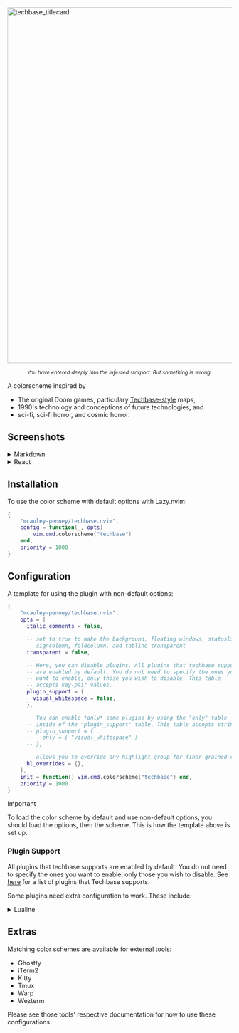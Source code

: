 <img width="1600" height="800" alt="techbase_titlecard" src="https://github.com/user-attachments/assets/3efa3036-3556-42e0-805c-fdcbd3120b1c" />

<p align="center">
<sub><i>You have entered deeply into the infested starport. But something is wrong.</i></sub>
</p>

A colorscheme inspired by

- The original Doom games, particulary [Techbase-style](https://doomwiki.org/wiki/Techbase_map) maps,
- 1990's technology and conceptions of future technologies, and
- sci-fi, sci-fi horror, and cosmic horror.

## Screenshots

<details>
<summary>Markdown</summary>

<img width="2370" height="1673" alt="techbase-markdown" src="https://github.com/user-attachments/assets/98cfec31-039b-4916-a661-8cd5ca451601" />

</details>

<details>
<summary>React</summary>

<img width="2242" height="1690" alt="techbase-react" src="https://github.com/user-attachments/assets/cd31475d-8719-4f48-8e24-8b8dc7cba51e" />

</details>

## Installation

To use the color scheme with default options with Lazy.nvim:

```lua
{
    "mcauley-penney/techbase.nvim",
    config = function(_, opts)
        vim.cmd.colorscheme("techbase")
    end,
    priority = 1000
}
```

## Configuration

A template for using the plugin with non-default options:

```lua
{
    "mcauley-penney/techbase.nvim",
    opts = {
      italic_comments = false,

      -- set to true to make the background, floating windows, statusline,
      -- signcolumn, foldcolumn, and tabline transparent
      transparent = false,

      -- Here, you can disable plugins. All plugins that techbase supports
      -- are enabled by default. You do not need to specify the ones you
      -- want to enable, only those you wish to disable. This table
      -- accepts key-pair values.
      plugin_support = {
        visual_whitespace = false,
      },

      -- You can enable *only* some plugins by using the "only" table
      -- inside of the "plugin_support" table. This table accepts strings.
      -- plugin_support = {
      --   only = { "visual_whitespace" }
      -- },

      -- allows you to override any highlight group for finer-grained control
      hl_overrides = {},
    },
    init = function() vim.cmd.colorscheme("techbase") end,
    priority = 1000
}
```

> [!IMPORTANT]
> To load the color scheme by default and use non-default options, you should load the options, then the scheme. This is how the template above is set up.

### Plugin Support

All plugins that techbase supports are enabled by default. You do not need to specify the ones you want to enable, only those you wish to disable. See [here](https://github.com/mcauley-penney/techbase.nvim/tree/main/lua/techbase/plugins) for a list of plugins that Techbase supports.

Some plugins need extra configuration to work. These include:

<details>
  <summary>Lualine</summary>

### Lualine

```lua
 require('lualine').setup {
  options = {
    theme = "techbase"
    -- ... your lualine config
  }
}
```

</details>

## Extras

Matching color schemes are available for external tools:

- Ghostty
- iTerm2
- Kitty
- Tmux
- Warp
- Wezterm

Please see those tools' respective documentation for how to use these configurations.

